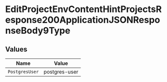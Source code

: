 # EditProjectEnvContentHintProjectsResponse200ApplicationJSONResponseBody9Type


## Values

| Name           | Value          |
| -------------- | -------------- |
| `PostgresUser` | postgres-user  |